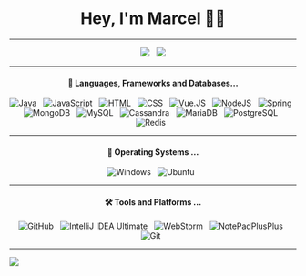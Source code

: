 <h1 align="center">Hey, I'm Marcel 👩‍💻</h1>

<hr>

<div align="center">
    <img src="https://github-readme-stats.vercel.app/api?username=vipmarcel&show_icons=true&theme=dracula&count_private=true&include_all_commits=true&show_owner=true">&nbsp;&nbsp;
    <img src="https://github-readme-stats.vercel.app/api/top-langs/?username=vipmarcel&theme=blue-green">
</div>

<hr>

<h4 align="center">🔭  Languages, Frameworks and Databases...</h4>

<p align="center">
    <img src="https://img.shields.io/badge/Java-ED8B00?style=for-the-badge&logo=openjdk&logoColor=white" alt="Java">&nbsp;&nbsp;
    <img src="https://img.shields.io/badge/JavaScript-F7DF1E?style=for-the-badge&logo=javascript&logoColor=black" alt="JavaScript">&nbsp;&nbsp;
    <img src="https://img.shields.io/badge/HTML-239120?style=for-the-badge&logo=html5&logoColor=white" alt="HTML">&nbsp;&nbsp;
    <img src="https://img.shields.io/badge/CSS-239120?&style=for-the-badge&logo=css3&logoColor=white" alt="CSS">&nbsp;&nbsp;
    <img src="https://img.shields.io/badge/Vue.js-35495E?style=for-the-badge&logo=vuedotjs&logoColor=4FC08D" alt="Vue.JS">&nbsp;&nbsp;
    <img src="https://img.shields.io/badge/Node.js-43853D?style=for-the-badge&logo=node.js&logoColor=white" alt="NodeJS">&nbsp;&nbsp;
    <img src="https://img.shields.io/badge/Spring-6DB33F?style=for-the-badge&logo=spring&logoColor=white" alt="Spring">&nbsp;&nbsp;
    <img src="https://img.shields.io/badge/MongoDB-4EA94B?style=for-the-badge&logo=mongodb&logoColor=white" alt="MongoDB">&nbsp;&nbsp;
    <img src="https://img.shields.io/badge/MySQL-005C84?style=for-the-badge&logo=mysql&logoColor=white" alt="MySQL">&nbsp;&nbsp;
    <img src="https://img.shields.io/badge/Cassandra-1287B1?style=for-the-badge&logo=apache%20cassandra&logoColor=white" alt="Cassandra">&nbsp;&nbsp;
    <img src="https://img.shields.io/badge/MariaDB-003545?style=for-the-badge&logo=mariadb&logoColor=white" alt="MariaDB">&nbsp;&nbsp;
    <img src="https://img.shields.io/badge/PostgreSQL-316192?style=for-the-badge&logo=postgresql&logoColor=white" alt="PostgreSQL">&nbsp;&nbsp;
    <img src="https://img.shields.io/badge/redis-%23DD0031.svg?&style=for-the-badge&logo=redis&logoColor=white" alt="Redis">&nbsp;&nbsp;
</p>

<hr>

<h4 align="center">🌱  Operating Systems ...</h4>

<p align="center">
    <img src="https://img.shields.io/badge/Windows-0078D6?style=for-the-badge&logo=windows&logoColor=white" alt="Windows">&nbsp;&nbsp;
    <img src="https://img.shields.io/badge/Debian-d70a53?style=for-the-badge&logo=debian&logoColor=white" alt="Ubuntu">&nbsp;&nbsp;
</p>

<hr>

<h4 align="center">🛠️ Tools and Platforms ...</h4>
<p align="center">  
    <img src="https://img.shields.io/badge/GitHub-100000?style=for-the-badge&logo=github&logoColor=white" alt="GitHub">&nbsp;&nbsp;    
    <img src="https://img.shields.io/badge/IntelliJ_IDEA-000000.svg?style=for-the-badge&logo=intellij-idea&logoColor=white" alt="IntelliJ IDEA Ultimate">&nbsp;&nbsp;
    <img src="https://img.shields.io/badge/WebStorm-000000?style=for-the-badge&logo=WebStorm&logoColor=white" alt="WebStorm">&nbsp;&nbsp;
    <img src="https://img.shields.io/badge/Notepad++-90E59A.svg?style=for-the-badge&logo=notepad%2B%2B&logoColor=black" alt="NotePadPlusPlus">&nbsp;&nbsp;
    <img src="https://img.shields.io/badge/GIT-E44C30?style=for-the-badge&logo=git&logoColor=white" alt="Git">&nbsp;&nbsp;
</p>

<hr>

<img align="center" src="http://ForTheBadge.com/images/badges/built-with-love.svg">
